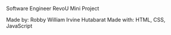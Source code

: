 Software Engineer RevoU Mini Project

Made by: Robby William Irvine Hutabarat
Made with: HTML, CSS, JavaScript
